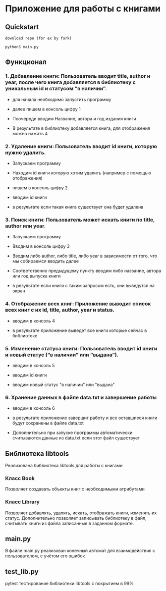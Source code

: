 # Приложение для работы с книгами
## Quickstart

`download repo (for ex by fork)`

`python3 main.py`

## Функционал
### 1. Добавление книги: Пользователь вводит title, author и year, после чего книга добавляется в библиотеку с уникальным id и статусом “в наличии”.

- для начала необходимо запустить программу

- далее пишем в консоль цифру 1

- Поочереди вводим Название, автора и год издания книги

- В результате в библиотеку добавляется книга, для отображения можно нажать 4

### 2. Удаление книги: Пользователь вводит id книги, которую нужно удалить.

- Запускаем программу

- Находим id книги которую хотим удалить (например с помощью отображения)

- пишем в консоль цифру 2

- вводим id книги

- в результате если такая книга существует она будет удалена

### 3. Поиск книги: Пользователь может искать книги по title, author или year.

- Запускаем программу

- Вводим в консоль цифру 3

- Вводим либо author, либо title, либо year в зависимости от того, что мы собираемся вводить далее

- Соответственно предыдущему пункту вводим либо название, автора или год выпуска книги

- в результате если книги с таким запросом есть, они выведутся на экран

### 4. Отображение всех книг: Приложение выводит список всех книг с их id, title, author, year и status.

- вводим в консоль 4

- в результате приложение выведет все книги которые сейчас в библиотеке

### 5. Изменение статуса книги: Пользователь вводит id книги и новый статус (“в наличии” или “выдана”).

- вводим в консоль 5

- вводим id книги 

- вводим новый статус "в наличии" или "выдана"

### 6. Хранение данных в файле data.txt и завершение работы

- вводим в консоль 6

- в результате приложение завершит работу и все оставшиеся книги будут сохранены в файле data.txt

 * Дополнительно при запуске программы автоматически считываются данные из data.txt если этот файл существует

## Библиотека libtools

Реализована библиотека libtools для работы с книгами

### Класс Book

Позволяет создавать объекты книг с необходимыми атрибутами

### Класс Library

Позволяет добавлять, удалять, искать, отображать книги, изменять их статус. Дополнительно позволяет записывать библиотеку в файл, считывать книги из файла записанные в заданном формате.

## main.py

В файле main.py реализован конечный автомат для взаимодействия с пользователем, с учётом его ошибок

## test_lib.py

pytest тестирование библиотеки libtools с покрытием в 99%


